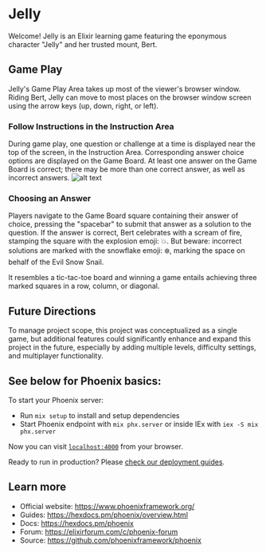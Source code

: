 # Jelly
Welcome! Jelly is an Elixir learning game featuring the eponymous character "Jelly" and her trusted mount, Bert. 
## Game Play
Jelly's Game Play Area takes up most of the viewer's browser window. Riding Bert, Jelly can move to most places on the browser window screen using the arrow keys (up, down, right, or left). 
### Follow Instructions in the Instruction Area
During game play, one question or challenge at a time is displayed near the top of the screen, in the Instruction Area. Corresponding answer choice options are displayed on the Game Board. At least one answer on the Game Board is correct; there may be more than one correct answer, as well as incorrect answers. 
![alt text](https://lh3.googleusercontent.com/pw/AIL4fc8SXDGOUa-ZZ8Gp5XyzpSPOtw-tyvYSMBdTxyEzuC-4bDs6kkRHMYJdqocfOjnWAchD_jywXZ0aQjdfkojJA4vZ6Wz6NDJ6UW7I5RVnbOqp__Eoh8_hh-EFtpsIrwL3k_9at0l4mGVf4MYEC0cld8GrZA=w1034-h770-s-no?authuser=0 "Jelly Mock")
### Choosing an Answer
Players navigate to the Game Board square containing their answer of choice, pressing the "spacebar" to submit that answer as a solution to the question. If the answer is correct, Bert celebrates with a scream of fire, stamping the square with the explosion emoji: 💥. But beware: incorrect solutions are marked with the snowflake emoji: ❄️, marking the space on behalf of the Evil Snow Snail. 

It resembles a tic-tac-toe board and winning a  game entails achieving three marked squares in a row, column, or diagonal. 

## Future Directions
To manage project scope, this project was conceptualized as a single game, but additional features could significantly enhance and expand this project in the future, especially by adding multiple levels, difficulty settings, and multiplayer functionality. 


## See below for Phoenix basics: 

To start your Phoenix server:

  * Run `mix setup` to install and setup dependencies
  * Start Phoenix endpoint with `mix phx.server` or inside IEx with `iex -S mix phx.server`

Now you can visit [`localhost:4000`](http://localhost:4000) from your browser.

Ready to run in production? Please [check our deployment guides](https://hexdocs.pm/phoenix/deployment.html).

## Learn more

  * Official website: https://www.phoenixframework.org/
  * Guides: https://hexdocs.pm/phoenix/overview.html
  * Docs: https://hexdocs.pm/phoenix
  * Forum: https://elixirforum.com/c/phoenix-forum
  * Source: https://github.com/phoenixframework/phoenix
